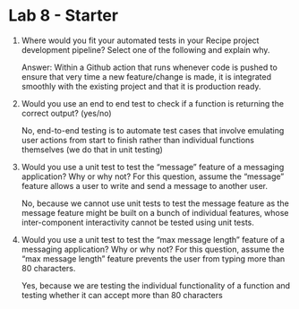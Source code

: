 # Lab 8 - Starter

1) Where would you fit your automated tests in your Recipe project development pipeline? Select one of the following and explain why.
   
   Answer: Within a Github action that runs whenever code is pushed to ensure that very time a new feature/change is made, it is integrated smoothly with the existing project and that it is production ready.

2) Would you use an end to end test to check if a function is returning the correct output? (yes/no)

    No, end-to-end testing is to automate test cases that involve emulating user actions from start to finish rather than individual functions themselves (we do that in unit testing)

3) Would you use a unit test to test the “message” feature of a messaging application? Why or why not? For this question, assume the “message” feature allows a user to write and send a message to another user.

    No, because we cannot use unit tests to test the message feature as the message feature might be built on a bunch of individual features, whose inter-component interactivity cannot be tested using unit tests.

4) Would you use a unit test to test the “max message length” feature of a messaging application? Why or why not? For this question, assume the “max message length” feature prevents the user from typing more than 80 characters.

    Yes, because we are testing the individual functionality of a function and testing whether it can accept more than 80 characters
